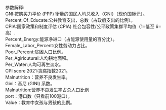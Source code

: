 参数解释:  
GNI:按购买力平价 (PPP) 衡量的国民人均总收入（GNI）（现价国际元）。 
Percent_Of_Educate:公共教育支出，总数（占政府支出的比例）。  
CPIA:国家政策和制度评估 (CPIA) 社会包容性/公平政策集群平均值（1=低至 6=高）.  
Percent_Energy:能源净进口（占能源使用量的百分比）。  
Female_Labor_Percent:女性劳动力占比。  
Poor_Percent:贫困人口比例。  
Per_Agiricutural:人均耕地面积。  
Per_Water:人均可再生淡水。  
CPI score 2021:贪腐指数2021。  
Malnutrition：营养不良发生率。  
Gini：基尼 (GINI) 系数。  
Malnutrition:营养不良发生率占总人口比例  
port：港口数（只看前100港口）。  
Value：教育中女孩与男孩的比例。  
